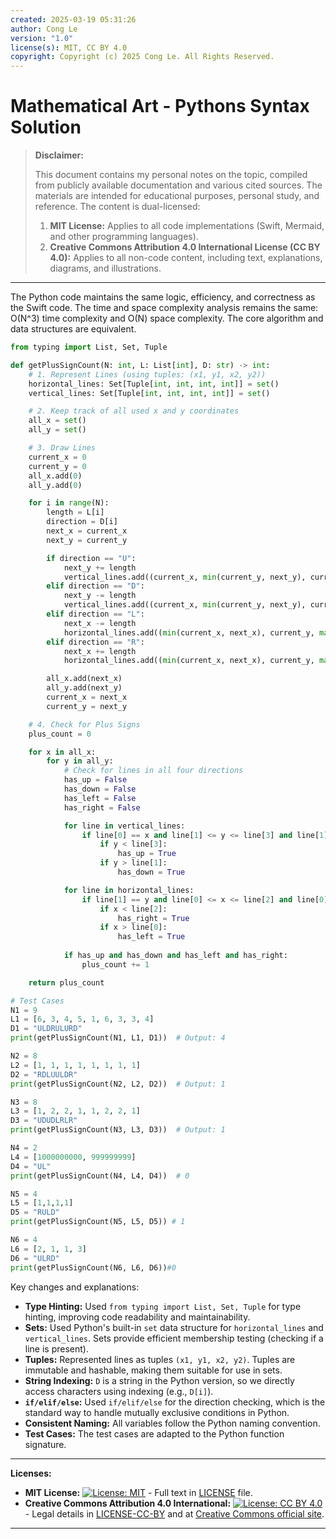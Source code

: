 ```yaml
---
created: 2025-03-19 05:31:26
author: Cong Le
version: "1.0"
license(s): MIT, CC BY 4.0
copyright: Copyright (c) 2025 Cong Le. All Rights Reserved.
---
```




# Mathematical Art - Pythons Syntax Solution
> **Disclaimer:**
>
> This document contains my personal notes on the topic,
> compiled from publicly available documentation and various cited sources.
> The materials are intended for educational purposes, personal study, and reference.
> The content is dual-licensed:
> 1. **MIT License:** Applies to all code implementations (Swift, Mermaid, and other programming languages).
> 2. **Creative Commons Attribution 4.0 International License (CC BY 4.0):** Applies to all non-code content, including text, explanations, diagrams, and illustrations.
---


The Python code maintains the same logic, efficiency, and correctness as the Swift code.  The time and space complexity analysis remains the same: O(N^3) time complexity and O(N) space complexity. The core algorithm and data structures are equivalent.


```python
from typing import List, Set, Tuple

def getPlusSignCount(N: int, L: List[int], D: str) -> int:
    # 1. Represent Lines (using tuples: (x1, y1, x2, y2))
    horizontal_lines: Set[Tuple[int, int, int, int]] = set()
    vertical_lines: Set[Tuple[int, int, int, int]] = set()

    # 2. Keep track of all used x and y coordinates
    all_x = set()
    all_y = set()

    # 3. Draw Lines
    current_x = 0
    current_y = 0
    all_x.add(0)
    all_y.add(0)

    for i in range(N):
        length = L[i]
        direction = D[i]
        next_x = current_x
        next_y = current_y

        if direction == "U":
            next_y += length
            vertical_lines.add((current_x, min(current_y, next_y), current_x, max(current_y, next_y)))
        elif direction == "D":
            next_y -= length
            vertical_lines.add((current_x, min(current_y, next_y), current_x, max(current_y, next_y)))
        elif direction == "L":
            next_x -= length
            horizontal_lines.add((min(current_x, next_x), current_y, max(current_x, next_x), current_y))
        elif direction == "R":
            next_x += length
            horizontal_lines.add((min(current_x, next_x), current_y, max(current_x, next_x), current_y))

        all_x.add(next_x)
        all_y.add(next_y)
        current_x = next_x
        current_y = next_y

    # 4. Check for Plus Signs
    plus_count = 0

    for x in all_x:
        for y in all_y:
            # Check for lines in all four directions
            has_up = False
            has_down = False
            has_left = False
            has_right = False

            for line in vertical_lines:
                if line[0] == x and line[1] <= y <= line[3] and line[1] != line[3]:
                    if y < line[3]:
                        has_up = True
                    if y > line[1]:
                        has_down = True

            for line in horizontal_lines:
                if line[1] == y and line[0] <= x <= line[2] and line[0] != line[2]:
                    if x < line[2]:
                        has_right = True
                    if x > line[0]:
                        has_left = True
            
            if has_up and has_down and has_left and has_right:
                plus_count += 1

    return plus_count

# Test Cases
N1 = 9
L1 = [6, 3, 4, 5, 1, 6, 3, 3, 4]
D1 = "ULDRULURD"
print(getPlusSignCount(N1, L1, D1))  # Output: 4

N2 = 8
L2 = [1, 1, 1, 1, 1, 1, 1, 1]
D2 = "RDLUULDR"
print(getPlusSignCount(N2, L2, D2))  # Output: 1

N3 = 8
L3 = [1, 2, 2, 1, 1, 2, 2, 1]
D3 = "UDUDLRLR"
print(getPlusSignCount(N3, L3, D3))  # Output: 1

N4 = 2
L4 = [1000000000, 999999999]
D4 = "UL"
print(getPlusSignCount(N4, L4, D4))  # 0

N5 = 4
L5 = [1,1,1,1]
D5 = "RULD"
print(getPlusSignCount(N5, L5, D5)) # 1

N6 = 4
L6 = [2, 1, 1, 3]
D6 = "ULRD"
print(getPlusSignCount(N6, L6, D6))#0
```

Key changes and explanations:

*   **Type Hinting:**  Used `from typing import List, Set, Tuple` for type hinting, improving code readability and maintainability.
*   **Sets:**  Used Python's built-in `set` data structure for `horizontal_lines` and `vertical_lines`.  Sets provide efficient membership testing (checking if a line is present).
*   **Tuples:** Represented lines as tuples `(x1, y1, x2, y2)`. Tuples are immutable and hashable, making them suitable for use in sets.
*   **String Indexing:**  `D` is a string in the Python version, so we directly access characters using indexing (e.g., `D[i]`).
*   **`if/elif/else`:**  Used `if/elif/else` for the direction checking, which is the standard way to handle mutually exclusive conditions in Python.
* **Consistent Naming:** All variables follow the Python naming convention.
*   **Test Cases:**  The test cases are adapted to the Python function signature.





---
**Licenses:**

- **MIT License:**  [![License: MIT](https://img.shields.io/badge/License-MIT-yellow.svg)](LICENSE) - Full text in [LICENSE](LICENSE) file.
- **Creative Commons Attribution 4.0 International:** [![License: CC BY 4.0](https://licensebuttons.net/l/by/4.0/88x31.png)](LICENSE-CC-BY) - Legal details in [LICENSE-CC-BY](LICENSE-CC-BY) and at [Creative Commons official site](http://creativecommons.org/licenses/by/4.0/).

---